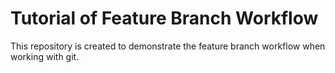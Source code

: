 # Tutorial of Feature Branch Workflow

This repository is created to demonstrate the feature branch workflow when working
with git.
